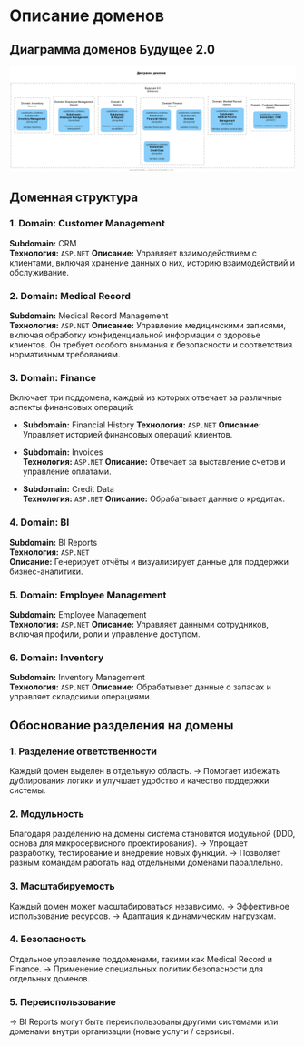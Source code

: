 # Описание доменов

## Диаграмма доменов Будущее 2.0

![Домены](puml/png/domains.png)

## Доменная структура

### 1. **Domain: Customer Management**
**Subdomain:** CRM  
**Технология:** `ASP.NET`
**Описание:** Управляет взаимодействием с клиентами, включая хранение данных о них, историю взаимодействий и обслуживание.

### 2. **Domain: Medical Record**
**Subdomain:** Medical Record Management  
**Технология:** `ASP.NET`
**Описание:** Управление медицинскими записями, включая обработку конфиденциальной информации о здоровье клиентов. Он требует особого внимания к безопасности и соответствия нормативным требованиям.

### 3. **Domain: Finance**
Включает три поддомена, каждый из которых отвечает за различные аспекты финансовых операций:
- **Subdomain:** Financial History
  **Технология:** `ASP.NET`
  **Описание:** Управляет историей финансовых операций клиентов.

- **Subdomain:** Invoices  
  **Технология:** `ASP.NET`
  **Описание:** Отвечает за выставление счетов и управление оплатами.

- **Subdomain:** Credit Data  
  **Технология:** `ASP.NET`
  **Описание:** Обрабатывает данные о кредитах.

### 4. **Domain: BI**
**Subdomain:** BI Reports  
**Технология:** `ASP.NET`  
**Описание:** Генерирует отчёты и визуализирует данные для поддержки бизнес-аналитики.

### 5. **Domain: Employee Management**
**Subdomain:** Employee Management  
**Технология:** `ASP.NET`
**Описание:** Управляет данными сотрудников, включая профили, роли и управление доступом.

### 6. **Domain: Inventory**
**Subdomain:** Inventory Management  
**Технология:** `ASP.NET`
**Описание:** Обрабатывает данные о запасах и управляет складскими операциями.

## Обоснование разделения на домены

### 1. **Разделение ответственности**
Каждый домен выделен в отдельную область.
-> Помогает избежать дублирования логики и улучшает удобство и качество поддержки системы.

### 2. **Модульность**
Благодаря разделению на домены система становится модульной (DDD, основа для микросервисного проектирования).
-> Упрощает разработку, тестирование и внедрение новых функций.
-> Позволяет разным командам работать над отдельными доменами параллельно.

### 3. **Масштабируемость**
Каждый домен может масштабироваться независимо.
-> Эффективное использование ресурсов.
-> Адаптация к динамическим нагрузкам.

### 4. **Безопасность**
Отдельное управление поддоменами, такими как Medical Record и Finance.
-> Применение специальных политик безопасности для отдельных доменов.

### 5. **Переиспользование**
-> BI Reports могут быть переиспользованы другими системами или доменами внутри организации (новые услуги / сервисы).

